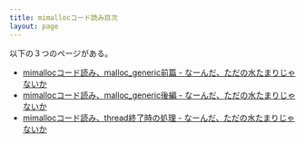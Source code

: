 ```yaml
---
title: mimallocコード読み目次
layout: page
---
```

以下の３つのページがある。

- [mimallocコード読み、malloc_generic前篇 - なーんだ、ただの水たまりじゃないか](https://karino2.github.io/2023/10/24/mimalloc_code_reading.html)
- [mimallocコード読み、malloc_generic後編 - なーんだ、ただの水たまりじゃないか](https://karino2.github.io/2023/10/25/mimalloc_code_reading2.html)
- [mimallocコード読み、thread終了時の処理 - なーんだ、ただの水たまりじゃないか](https://karino2.github.io/2023/11/02/mimalloc_code_reading3.html)